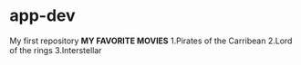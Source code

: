# app-dev
My first repository
**MY FAVORITE MOVIES**
1.Pirates of the Carribean
2.Lord of the rings
3.Interstellar

